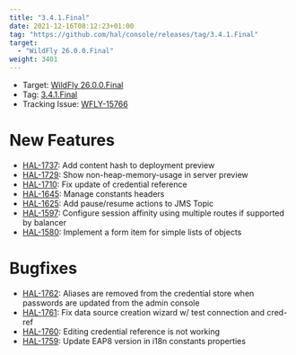 ```yaml
---
title: "3.4.1.Final"
date: 2021-12-16T08:12:23+01:00
tag: "https://github.com/hal/console/releases/tag/3.4.1.Final"
target: 
  - "WildFly 26.0.0.Final"
weight: 3401
---
```

- Target: [WildFly 26.0.0.Final](https://www.wildfly.org/news/2021/12/16/WildFly26-Final-Released/)
- Tag: [3.4.1.Final](https://github.com/hal/console/releases/tag/3.4.1.Final)
- Tracking Issue: [WFLY-15766](https://issues.redhat.com/browse/WFLY-15766)

# New Features

- [HAL-1737](https://issues.redhat.com/browse/HAL-1737): Add content hash to deployment preview
- [HAL-1729](https://issues.redhat.com/browse/HAL-1729): Show non-heap-memory-usage in server preview
- [HAL-1710](https://issues.redhat.com/browse/HAL-1710): Fix update of credential reference
- [HAL-1645](https://issues.redhat.com/browse/HAL-1645): Manage constants headers
- [HAL-1625](https://issues.redhat.com/browse/HAL-1625): Add pause/resume actions to JMS Topic
- [HAL-1597](https://issues.redhat.com/browse/HAL-1597): Configure session affinity using multiple routes if supported by balancer
- [HAL-1580](https://issues.redhat.com/browse/HAL-1580): Implement a form item for simple lists of objects

# Bugfixes

- [HAL-1762](https://issues.redhat.com/browse/HAL-1762): Aliases are removed from the credential store when passwords are updated from the admin console
- [HAL-1761](https://issues.redhat.com/browse/HAL-1761): Fix data source creation wizard w/ test connection and cred-ref
- [HAL-1760](https://issues.redhat.com/browse/HAL-1760): Editing credential reference is not working
- [HAL-1759](https://issues.redhat.com/browse/HAL-1759): Update EAP8 version in i18n constants properties

